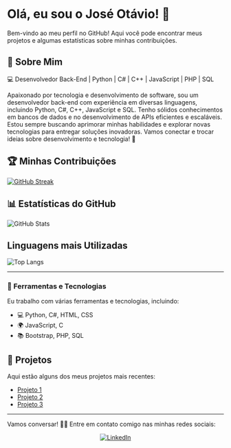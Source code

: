 # Olá, eu sou o José Otávio! 👋

Bem-vindo ao meu perfil no GitHub! Aqui você pode encontrar meus projetos e algumas estatísticas sobre minhas contribuições.

## 🌟 Sobre Mim
💻 Desenvolvedor Back-End | Python | C# | C++ | JavaScript | PHP | SQL

Apaixonado por tecnologia e desenvolvimento de software, sou um desenvolvedor back-end com experiência em diversas linguagens, incluindo Python, C#, C++, JavaScript e SQL. Tenho sólidos conhecimentos em bancos de dados e no desenvolvimento de APIs eficientes e escaláveis.
Estou sempre buscando aprimorar minhas habilidades e explorar novas tecnologias para entregar soluções inovadoras. Vamos conectar e trocar ideias sobre desenvolvimento e tecnologia! 🚀



## 🏆 Minhas Contribuições
[![GitHub Streak](https://streak-stats.demolab.com/?user=JoseOtavio-Miguel&theme=transparent&background=FFFFFF&border=A6A6A6&dates=8A8A8A&ring=FFA07A&fire=FF6347&sideNums=696969&sideLabels=808080)](https://git.io/streak-stats)


## 📊 Estatísticas do GitHub
![GitHub Stats](https://github-readme-stats.vercel.app/api?username=JoseOtavio-Miguel&theme=transparent&bg_color=f4f4f4&border_color=3A6D8E&show_icons=true&icon_color=FF8C00&title_color=FF8C00&text_color=333333)

## Linguagens mais Utilizadas
![Top Langs](https://github-readme-stats-git-masterrstaa-rickstaa.vercel.app/api/top-langs/?username=JoseOtavio-Miguel&bg_color=000&border_color=30A3DC&title_color=E94D5F&text_color=FFF)


---

### 🔧 Ferramentas e Tecnologias
Eu trabalho com várias ferramentas e tecnologias, incluindo:

- 💻 Python, C#, HTML, CSS
- 🌍 JavaScript, C
- 📚 Bootstrap, PHP, SQL

## 🚀 Projetos
Aqui estão alguns dos meus projetos mais recentes:

- [Projeto 1](https://github.com/JoseOtavio-Miguel/Desafio_DIO_Python_Otimizado)
- [Projeto 2](https://github.com/JoseOtavio-Miguel/Sistema-Bancario)
- [Projeto 3]([https://github.com/JoseOtavio-Miguel/Sistema-Bancario](https://github.com/JoseOtavio-Miguel/DashBoard-Interativa))

---

Vamos conversar! 👨‍💻 Entre em contato comigo nas minhas redes sociais:

<div align="center">
  <a href="https://www.linkedin.com/in/jos%C3%A9-ot%C3%A1vio-dos-santos-miguel-31a952322" target="_blank">
    <img src="https://img.shields.io/badge/LinkedIn-0077B5?style=for-the-badge&logo=linkedin&logoColor=white" alt="LinkedIn">
  </a>
</div>
